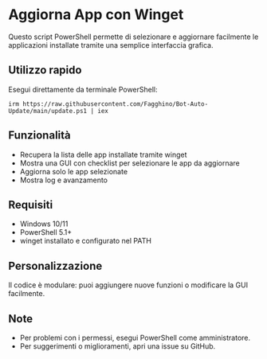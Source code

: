 # Aggiorna App con Winget

Questo script PowerShell permette di selezionare e aggiornare facilmente le applicazioni installate tramite una semplice interfaccia grafica.

## Utilizzo rapido

Esegui direttamente da terminale PowerShell:

```
irm https://raw.githubusercontent.com/Fagghino/Bot-Auto-Update/main/update.ps1 | iex
```

## Funzionalità
- Recupera la lista delle app installate tramite winget
- Mostra una GUI con checklist per selezionare le app da aggiornare
- Aggiorna solo le app selezionate
- Mostra log e avanzamento

## Requisiti
- Windows 10/11
- PowerShell 5.1+
- winget installato e configurato nel PATH

## Personalizzazione
Il codice è modulare: puoi aggiungere nuove funzioni o modificare la GUI facilmente.

## Note
- Per problemi con i permessi, esegui PowerShell come amministratore.
- Per suggerimenti o miglioramenti, apri una issue su GitHub.
